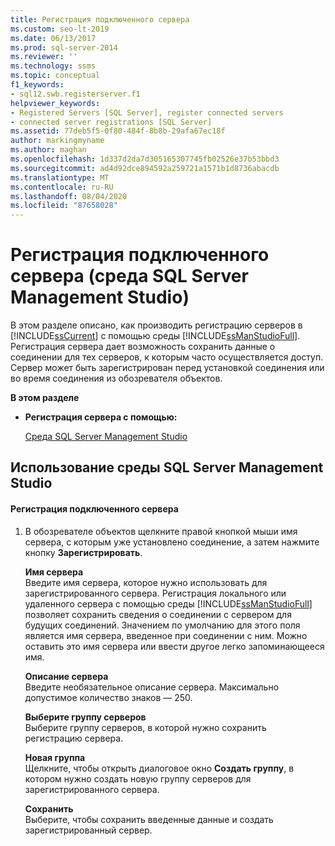 ```yaml
---
title: Регистрация подключенного сервера
ms.custom: seo-lt-2019
ms.date: 06/13/2017
ms.prod: sql-server-2014
ms.reviewer: ''
ms.technology: ssms
ms.topic: conceptual
f1_keywords:
- sql12.swb.registerserver.f1
helpviewer_keywords:
- Registered Servers [SQL Server], register connected servers
- connected server registrations [SQL Server]
ms.assetid: 77deb5f5-0f80-484f-8b8b-29afa67ec18f
author: markingmyname
ms.author: maghan
ms.openlocfilehash: 1d337d2da7d305165307745fb02526e37b53bbd3
ms.sourcegitcommit: ad4d92dce894592a259721a1571b1d8736abacdb
ms.translationtype: MT
ms.contentlocale: ru-RU
ms.lasthandoff: 08/04/2020
ms.locfileid: "87658028"
---
```

# <a name="register-a-connected-server-sql-server-management-studio"></a>Регистрация подключенного сервера (среда SQL Server Management Studio)
  В этом разделе описано, как производить регистрацию серверов в [!INCLUDE[ssCurrent](../../includes/sscurrent-md.md)] с помощью среды [!INCLUDE[ssManStudioFull](../../includes/ssmanstudiofull-md.md)]. Регистрация сервера дает возможность сохранить данные о соединении для тех серверов, к которым часто осуществляется доступ. Сервер может быть зарегистрирован перед установкой соединения или во время соединения из обозревателя объектов.  
  
 **В этом разделе**  
  
-   **Регистрация сервера с помощью:**  
  
     [Среда SQL Server Management Studio](#SSMSProcedure)  
  
##  <a name="using-sql-server-management-studio"></a><a name="SSMSProcedure"></a> Использование среды SQL Server Management Studio  
  
#### <a name="to-register-a-connected-server"></a>Регистрация подключенного сервера  
  
1.  В обозревателе объектов щелкните правой кнопкой мыши имя сервера, с которым уже установлено соединение, а затем нажмите кнопку **Зарегистрировать**.  
  
     **Имя сервера**  
     Введите имя сервера, которое нужно использовать для зарегистрированного сервера. Регистрация локального или удаленного сервера с помощью среды [!INCLUDE[ssManStudioFull](../../includes/ssmanstudiofull-md.md)] позволяет сохранить сведения о соединении с сервером для будущих соединений. Значением по умолчанию для этого поля является имя сервера, введенное при соединении с ним. Можно оставить это имя сервера или ввести другое легко запоминающееся имя.  
  
     **Описание сервера**  
     Введите необязательное описание сервера. Максимально допустимое количество знаков — 250.  
  
     **Выберите группу серверов**  
     Выберите группу серверов, в которой нужно сохранить регистрацию сервера.  
  
     **Новая группа**  
     Щелкните, чтобы открыть диалоговое окно **Создать группу**, в котором нужно создать новую группу серверов для зарегистрированного сервера.  
  
     **Сохранить**  
     Выберите, чтобы сохранить введенные данные и создать зарегистрированный сервер.  
  
  
